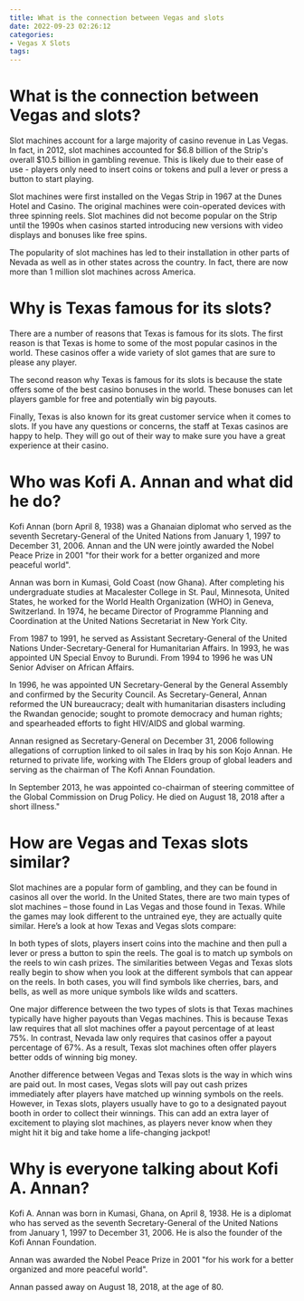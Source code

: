 ```yaml
---
title: What is the connection between Vegas and slots 
date: 2022-09-23 02:26:12
categories:
- Vegas X Slots
tags:
---
```



#  What is the connection between Vegas and slots? 
Slot machines account for a large majority of casino revenue in Las Vegas. In fact, in 2012, slot machines accounted for $6.8 billion of the Strip's overall $10.5 billion in gambling revenue. This is likely due to their ease of use - players only need to insert coins or tokens and pull a lever or press a button to start playing. 

Slot machines were first installed on the Vegas Strip in 1967 at the Dunes Hotel and Casino. The original machines were coin-operated devices with three spinning reels. Slot machines did not become popular on the Strip until the 1990s when casinos started introducing new versions with video displays and bonuses like free spins.

The popularity of slot machines has led to their installation in other parts of Nevada as well as in other states across the country. In fact, there are now more than 1 million slot machines across America.

#  Why is Texas famous for its slots?

There are a number of reasons that Texas is famous for its slots. The first reason is that Texas is home to some of the most popular casinos in the world. These casinos offer a wide variety of slot games that are sure to please any player.

The second reason why Texas is famous for its slots is because the state offers some of the best casino bonuses in the world. These bonuses can let players gamble for free and potentially win big payouts.

Finally, Texas is also known for its great customer service when it comes to slots. If you have any questions or concerns, the staff at Texas casinos are happy to help. They will go out of their way to make sure you have a great experience at their casino.

#  Who was Kofi A. Annan and what did he do?

Kofi Annan (born April 8, 1938) was a Ghanaian diplomat who served as the seventh Secretary-General of the United Nations from January 1, 1997 to December 31, 2006. Annan and the UN were jointly awarded the Nobel Peace Prize in 2001 "for their work for a better organized and more peaceful world".

Annan was born in Kumasi, Gold Coast (now Ghana). After completing his undergraduate studies at Macalester College in St. Paul, Minnesota, United States, he worked for the World Health Organization (WHO) in Geneva, Switzerland. In 1974, he became Director of Programme Planning and Coordination at the United Nations Secretariat in New York City.

From 1987 to 1991, he served as Assistant Secretary-General of the United Nations Under-Secretary-General for Humanitarian Affairs. In 1993, he was appointed UN Special Envoy to Burundi. From 1994 to 1996 he was UN Senior Adviser on African Affairs. 

In 1996, he was appointed UN Secretary-General by the General Assembly and confirmed by the Security Council. As Secretary-General, Annan reformed the UN bureaucracy; dealt with humanitarian disasters including the Rwandan genocide; sought to promote democracy and human rights; and spearheaded efforts to fight HIV/AIDS and global warming. 

Annan resigned as Secretary-General on December 31, 2006 following allegations of corruption linked to oil sales in Iraq by his son Kojo Annan. He returned to private life, working with The Elders group of global leaders and serving as the chairman of The Kofi Annan Foundation. 

In September 2013, he was appointed co-chairman of steering committee of the Global Commission on Drug Policy. He died on August 18, 2018 after a short illness."

#  How are Vegas and Texas slots similar?

Slot machines are a popular form of gambling, and they can be found in casinos all over the world. In the United States, there are two main types of slot machines – those found in Las Vegas and those found in Texas. While the games may look different to the untrained eye, they are actually quite similar. Here’s a look at how Texas and Vegas slots compare:

In both types of slots, players insert coins into the machine and then pull a lever or press a button to spin the reels. The goal is to match up symbols on the reels to win cash prizes. The similarities between Vegas and Texas slots really begin to show when you look at the different symbols that can appear on the reels. In both cases, you will find symbols like cherries, bars, and bells, as well as more unique symbols like wilds and scatters.

One major difference between the two types of slots is that Texas machines typically have higher payouts than Vegas machines. This is because Texas law requires that all slot machines offer a payout percentage of at least 75%. In contrast, Nevada law only requires that casinos offer a payout percentage of 67%. As a result, Texas slot machines often offer players better odds of winning big money.

Another difference between Vegas and Texas slots is the way in which wins are paid out. In most cases, Vegas slots will pay out cash prizes immediately after players have matched up winning symbols on the reels. However, in Texas slots, players usually have to go to a designated payout booth in order to collect their winnings. This can add an extra layer of excitement to playing slot machines, as players never know when they might hit it big and take home a life-changing jackpot!

#  Why is everyone talking about Kofi A. Annan?

Kofi A. Annan was born in Kumasi, Ghana, on April 8, 1938. He is a diplomat who has served as the seventh Secretary-General of the United Nations from January 1, 1997 to December 31, 2006. He is also the founder of the Kofi Annan Foundation.

Annan was awarded the Nobel Peace Prize in 2001 "for his work for a better organized and more peaceful world".

Annan passed away on August 18, 2018, at the age of 80.